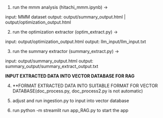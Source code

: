 1. run the mmm analysis (hitachi_mmm.ipynb) -> 

input: MMM dataset
output: output/summary_output.html   |   output/optimization_output.html


2. run the optimization extractor (optim_extract.py) -> 

input: output/optimization_output.html
output: llm_input/llm_input.txt

3. run the summary extractor (summary_extract.py) ->

input: output/summary_output.html
output: summary_output/summary_extract_output.txt


**INPUT EXTRACTED DATA INTO VECTOR DATABASE FOR RAG**

4. **FORMAT EXTRACTED DATA INTO SUITABLE FORMAT FOR VECTOR DATABASE(doc_process.py, doc_process2.py is not automatic)

5. adjust and run ingestion.py to input into vector database

6. run python -m streamlit run app_RAG.py to start the app

